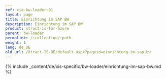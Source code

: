 ```yaml
---
ref: xia-bw-loader-01
layout: page
title: Einrichtung im SAP BW
description: Einrichtung im SAP BW
product: xtract-is-for-azure
parent: bw-loader
permalink: /:collection/:path
weight: 1
lang: de_DE
old_url: /Xtract-IS-DE/default.aspx?pageid=einrichtung-im-sap-bw
---
```

{% include _content/de/xis-specific/bw-loader/einrichtung-im-sap-bw.md %}
